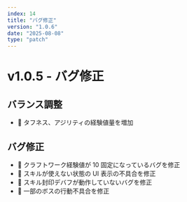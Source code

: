 ```yaml
---
index: 14
title: "バグ修正"
version: "1.0.6"
date: "2025-08-08"
type: "patch"
---
```


# v1.0.5 - バグ修正

## バランス調整

- 🔧 タフネス、アジリティの経験値量を増加

## バグ修正

- 🐛 クラフトワーク経験値が 10 固定になっているバグを修正
- 🐛 スキルが使えない状態の UI 表示の不具合を修正
- 🐛 スキル封印デバフが動作していないバグを修正
- 🐛 一部のボスの行動不具合を修正 
